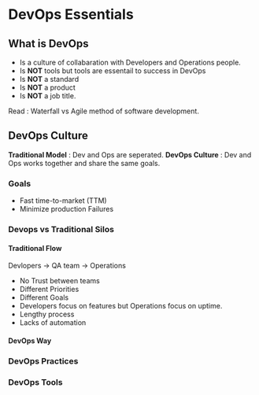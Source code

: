 # DevOps Essentials

## What is DevOps
- Is a culture of collabaration with Developers and Operations people.
- Is **NOT** tools but tools are essentail to success in DevOps
- Is **NOT** a standard
- Is **NOT** a product
- Is **NOT** a job title.

Read : Waterfall vs Agile method of software development.

## DevOps Culture
**Traditional Model** : Dev and Ops are seperated.
**DevOps Culture** : Dev and Ops works together and share the same goals.

### Goals
- Fast time-to-market (TTM)
- Minimize production Failures

### Devops vs Traditional Silos

#### Traditional Flow
Devlopers -> QA team -> Operations
- No Trust between teams
- Different Priorities
- Different Goals
- Developers focus on features but Operations focus on uptime.
- Lengthy process
- Lacks of automation

#### DevOps Way



### DevOps Practices
<place holder>
  
### DevOps Tools
<place holder>
